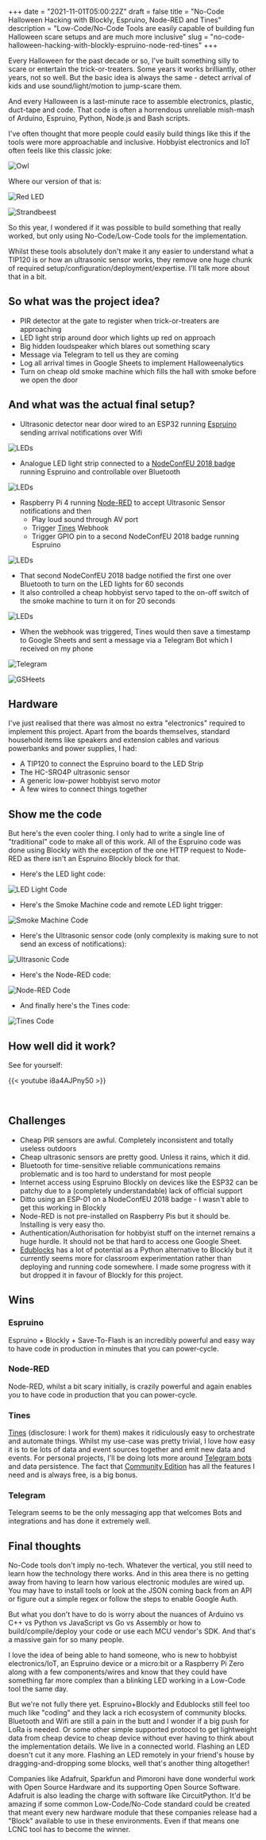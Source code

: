 +++
date = "2021-11-01T05:00:22Z"
draft = false
title = "No-Code Halloween Hacking with Blockly, Espruino, Node-RED and Tines"
description = "Low-Code/No-Code Tools are easily capable of building fun Halloween scare setups and are much more inclusive"
slug = "no-code-halloween-hacking-with-blockly-espruino-node-red-tines"
+++

Every Halloween for the past decade or so, I've built something silly to scare or entertain the trick-or-treaters. Some years it works brilliantly, other years, not so well. But the basic idea is always the same - detect arrival of kids and use sound/light/motion to jump-scare them.

And every Halloween is a last-minute race to assemble electronics, plastic, duct-tape and code. That code is often a horrendous unreliable mish-mash of Arduino, Espruino, Python, Node.js and Bash scripts. 

I've often thought that more people could easily build things like this if the tools were more approachable and inclusive. Hobbyist electronics and IoT often feels like this classic joke:

![Owl](/images/2021/11/owl.jpg)

Where our version of that is:

![Red LED](/images/2021/11/red-led.jpg)

![Strandbeest](/images/2021/11/strandbeest.gif)

So this year, I wondered if it was possible to build something that really worked, but only using No-Code/Low-Code tools for the implementation. 

Whilst these tools absolutely don't make it any easier to understand what a TIP120 is or how an ultrasonic sensor works, they remove one huge chunk of required setup/configuration/deployment/expertise. I'll talk more about that in a bit.

## So what was the project idea?

* PIR detector at the gate to register when trick-or-treaters are approaching
* LED light strip around door which lights up red on approach
* Big hidden loudspeaker which blares out something scary
* Message via Telegram to tell us they are coming
* Log all arrival times in Google Sheets to implement Halloweenalytics
* Turn on cheap old smoke machine which fills the hall with smoke before we open the door

## And what was the actual final setup?

* Ultrasonic detector near door wired to an ESP32 running [Espruino](http://www.espruino.com/) sending arrival notifications over Wifi

![LEDs](/images/2021/11/photo_ultrasonic.jpg)

* Analogue LED light strip connected to a [NodeConfEU 2018 badge](https://shop.espruino.com/espruino-boards/pixljs-multicolour) running Espruino and controllable over Bluetooth

![LEDs](/images/2021/11/photo_lights.jpg)

* Raspberry Pi 4 running [Node-RED](https://nodered.org/) to accept Ultrasonic Sensor notifications and then
    * Play loud sound through AV port
    * Trigger [Tines](https://tines.com) Webhook
    * Trigger GPIO pin to a second NodeConfEU 2018 badge running Espruino

![LEDs](/images/2021/11/photo_mess.jpg)

* That second NodeConfEU 2018 badge notified the first one over Bluetooth to turn on the LED lights for 60 seconds
* It also controlled a cheap hobbyist servo taped to the on-off switch of the smoke machine to turn it on for 20 seconds

![LEDs](/images/2021/11/photo_servo.jpg)


* When the webhook was triggered, Tines would then save a timestamp to Google Sheets and sent a message via a Telegram Bot which I received on my phone

![Telegram](/images/2021/11/telegram_halloween.jpg)

![GSHeets](/images/2021/11/gsheets_halloween.png)


## Hardware
I've just realised that there was almost no extra "electronics" required to implement this project. Apart from the boards themselves, standard household items like speakers and extension cables and various powerbanks and power supplies, I had:

* A TIP120 to connect the Espruino board to the LED Strip
* The HC-SRO4P ultrasonic sensor
* A generic low-power hobbyist servo motor
* A few wires to connect things together
 
## Show me the code
But here's the even cooler thing. I only had to write a single line of "traditional" code to make all of this work. All of the Espruino code was done using Blockly with the exception of the one HTTP request to Node-RED as there isn't an Espruino Blockly block for that.

* Here's the LED light code:

![LED Light Code](/images/2021/11/leds_on_off.png)

* Here's the Smoke Machine code and remote LED light trigger:

![Smoke Machine Code](/images/2021/11/espruino_smoke_and_lights_blockly.png)

* Here's the Ultrasonic sensor code (only complexity is making sure to not send an excess of notifications):

![Ultrasonic Code](/images/2021/11/ultrasonic_blockly.png)

* Here's the Node-RED code:

![Node-RED Code](/images/2021/11/node_red_halloween.png)

* And finally here's the Tines code:

![Tines Code](/images/2021/11/tines_halloween_story.png)


## How well did it work? 

See for yourself:

{{< youtube i8a4AJPny50 >}}

&nbsp;

## Challenges
* Cheap PIR sensors are awful. Completely inconsistent and totally useless outdoors
* Cheap ultrasonic sensors are pretty good. Unless it rains, which it did.
* Bluetooth for time-sensitive reliable communications remains problematic and is too hard to understand for most people
* Internet access using Espruino Blockly on devices like the ESP32 can be patchy due to a (completely understandable) lack of official support
* Ditto using an ESP-01 on a NodeConfEU 2018 badge - I wasn't able to get this working in Blockly
* Node-RED is not pre-installed on Raspberry Pis but it should be. Installing is very easy tho.
* Authentication/Authorisation for hobbyist stuff on the internet remains a huge hurdle. It should not be that hard to access one Google Sheet. 
* [Edublocks](http://app.edublocks.org/) has a lot of potential as a Python alternative to Blockly but it currently seems more for classroom experimentation rather than deploying and running code somewhere. I made some progress with it but dropped it in favour of Blockly for this project.

## Wins
### Espruino
Espruino + Blockly + Save-To-Flash is an incredibly powerful and easy way to have code in production in minutes that you can power-cycle.

### Node-RED
Node-RED, whilst a bit scary initially, is crazily powerful and again enables you to have code in production that you can power-cycle.

### Tines
[Tines](https://tines.com) (disclosure: I work for them) makes it ridiculously easy to orchestrate and automate things. Whilst my use-case was pretty trivial, I love how easy it is to tie lots of data and event sources together and emit new data and events. For personal projects, I'll be doing lots more around [Telegram bots](https://conoroneill.net/2021/09/20/using-tines-for-home-iot-automation/) and data persistence. The fact that [Community Edition](https://www.tines.com/community-edition-signup?utm_campaign=iot&utm_medium=blog&utm_source=conor) has all the features I need and is always free, is a big bonus.

### Telegram
Telegram seems to be the only messaging app that welcomes Bots and integrations and has done it extremely well.

## Final thoughts
No-Code tools don't imply no-tech. Whatever the vertical, you still need to learn how the technology there works. And in this area there is no getting away from having to learn how various electronic modules are wired up. You may have to install tools or look at the JSON coming back from an API or figure out a simple regex or follow the steps to enable Google Auth. 

But what you don't have to do is worry about the nuances of Arduino vs C++ vs Python vs JavaScript vs Go vs Assembly or how to build/compile/deploy your code or use each MCU vendor's SDK. And that's a massive gain for so many people.

I love the idea of being able to hand someone, who is new to hobbyist electronics/IoT, an Espruino device or a micro:bit or a Raspberry Pi Zero along with a few components/wires and know that they could have something far more complex than a blinking LED working in a Low-Code tool the same day.

But we're not fully there yet. Espruino+Blockly and Edublocks still feel too much like "coding" and they lack a rich ecosystem of community blocks. Bluetooth and Wifi are still a pain in the butt and I wonder if a big push for LoRa is needed. Or some other simple supported protocol to get lightweight data from cheap device to cheap device without ever having to think about the implementation details. We live in a connected world. Flashing an LED doesn't cut it any more. Flashing an LED remotely in your friend's house by dragging-and-dropping some blocks, well that's another thing altogether!

Companies like Adafruit, Sparkfun and Pimoroni have done wonderful work with Open Source Hardware and its supporting Open Source Software. Adafruit is also leading the charge with software like CircuitPython. It'd be amazing if some common Low-Code/No-Code standard could be created that meant every new hardware module that these companies release had a "Block" available to use in these environments. Even if that means one LCNC tool has to become the winner.




